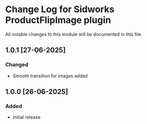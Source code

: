 # Change Log for Sidworks ProductFlipImage plugin
All notable changes to this module will be documented in this file.

## 1.0.1 [27-06-2025]
### Changed
- Smooth transition for images added

## 1.0.0 [26-06-2025]
### Added
- Initial release
